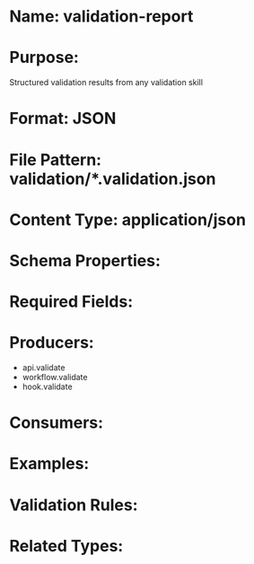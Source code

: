 # Name: validation-report

# Purpose:
Structured validation results from any validation skill

# Format: JSON

# File Pattern: validation/*.validation.json

# Content Type: application/json

# Schema Properties:

# Required Fields:

# Producers:
- api.validate
- workflow.validate
- hook.validate

# Consumers:

# Examples:

# Validation Rules:

# Related Types:
